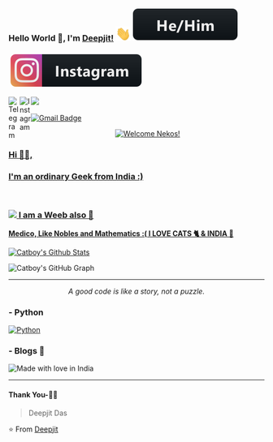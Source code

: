
### Hello World 🎊, I'm [Deepjit!](https://t.me/deepaiims) <img src="https://raw.githubusercontent.com/ABSphreak/ABSphreak/master/gifs/Hi.gif" width="30px"> <img src="https://raw.githubusercontent.com/8bithemant/8bithemant/master/svg/pronouns/hehim.svg" >

<p align="left">
<a href="https://www.instagram.com/deepjit_9862/">
    <img src="https://raw.githubusercontent.com/MikeCodesDotNET/ColoredBadges/master/svg/social/instagram.svg" alt="instagram" style="vertical-align:top; margin:6px 4px">
  </a>
</p>

</a>
<a href="https://t.me/sakku_cute">
  <img align="left" alt="Telegram" width="22px" src="https://cdn.jsdelivr.net/npm/simple-icons@v3/icons/telegram.svg" />
</a>
<a href="https://www.instagram.com/deepjit_9862/">
  <img align="left" alt="Instagram" width="22px" src="https://cdn.jsdelivr.net/npm/simple-icons@v3/icons/instagram.svg" />


![](https://visitor-badge.glitch.me/badge?page_id=deepaiims)
<br />

![Gmail Badge](https://img.shields.io/badge/-deepjitkolkata@gmail.com-c14438?style=flat-square&logo=Gmail&logoColor=white&link=mailto:deepjitkolkata@gmail.com)

<div align="center">
<img src='https://media.giphy.com/media/qWAvh9GmlryEg/giphy.gif' alt="Welcome Nekos!"/>
</div>

### Hi 🙋‍♂️,
### I'm an ordinary Geek from India :)



<br />


### <img src="https://media.giphy.com/media/VgCDAzcKvsR6OM0uWg/giphy.gif" width="50"> **I am a Weeb also 🌚**

**Medico, Like Nobles and Mathematics  :(  I LOVE CATS 🐈 & INDIA 🤭**
<br />


[![Catboy's Github Stats](https://github-readme-stats.vercel.app/api?username=deepaiims&show_icons=true&theme=cobalt&count_private=true)](https://github.com/deepaiims)
    
    
![Catboy's GitHub Graph](https://activity-graph.herokuapp.com/graph?username=deepaiims&custom_title=My%20Graph&bg_color=241731&line=f20f80&color=f52f91&point=fdf5ea&hide_border=true&area=false&area_color=fdf5ea)

*************
<p align="center">
  <i>A good code is like a story, not a puzzle.</i><br/>
</p> 
  
### - Python
    
[![Python](https://img.shields.io/badge/-Python-%232c3e50?style=vertical-align&logo=python)](https://python.org)

### - Blogs 🌱

![Made with love in India](https://madewithlove.now.sh/in?heart=true&template=for-the-badge)

***********************************

#### Thank You-🙏🏼


> Deepjit Das

⭐ From [Deepjit](https://github.com/deepaiims)
